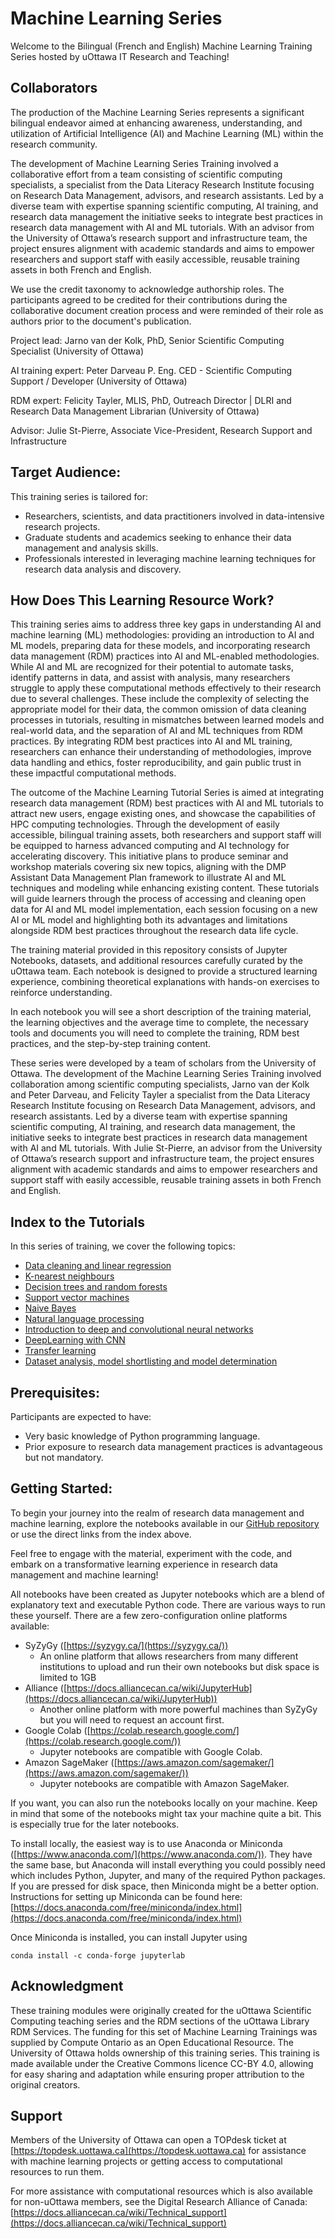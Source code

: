 # Machine Learning Series

Welcome to the Bilingual (French and English) Machine Learning Training Series hosted by uOttawa IT Research and Teaching!

## Collaborators

The production of the Machine Learning Series represents a significant bilingual endeavor aimed at enhancing awareness, understanding, and utilization of Artificial Intelligence (AI) and Machine Learning (ML) within the research community.

The development of Machine Learning Series Training involved a collaborative effort from a team consisting of scientific computing specialists, a specialist from the Data Literacy Research Institute focusing on Research Data Management, advisors, and research assistants. Led by a diverse team with expertise spanning scientific computing, AI training, and research data management the initiative seeks to integrate best practices in research data management with AI and ML tutorials. With an advisor from the University of Ottawa’s research support and infrastructure team, the project ensures alignment with academic standards and aims to empower researchers and support staff with easily accessible, reusable training assets in both French and English.

We use the credit taxonomy to acknowledge authorship roles. The participants agreed to be credited for their contributions during the collaborative document creation process and were reminded of their role as authors prior to the document's publication.

Project lead: Jarno van der Kolk, PhD, Senior Scientific Computing Specialist (University of Ottawa)

AI training expert: Peter Darveau P. Eng. CED - Scientific Computing Support / Developer (University of Ottawa)

RDM expert: Felicity Tayler, MLIS, PhD, Outreach Director \| DLRI and Research Data Management Librarian (University of Ottawa)

Advisor: Julie St-Pierre, Associate Vice-President, Research Support and Infrastructure

## Target Audience:
This training series is tailored for:

* Researchers, scientists, and data practitioners involved in data-intensive research projects.
* Graduate students and academics seeking to enhance their data management and analysis skills.
* Professionals interested in leveraging machine learning techniques for research data analysis and discovery.

## How Does This Learning Resource Work?
This training series aims to address three key gaps in understanding AI and machine learning (ML) methodologies: providing an introduction to AI and ML models, preparing data for these models, and incorporating research data management (RDM) practices into AI and ML-enabled methodologies. While AI and ML are recognized for their potential to automate tasks, identify patterns in data, and assist with analysis, many researchers struggle to apply these computational methods effectively to their research due to several challenges. These include the complexity of selecting the appropriate model for their data, the common omission of data cleaning processes in tutorials, resulting in mismatches between learned models and real-world data, and the separation of AI and ML techniques from RDM practices. By integrating RDM best practices into AI and ML training, researchers can enhance their understanding of methodologies, improve data handling and ethics, foster reproducibility, and gain public trust in these impactful computational methods.

The outcome of the Machine Learning Tutorial Series is aimed at integrating research data management (RDM) best practices with AI and ML tutorials to attract new users, engage existing ones, and showcase the capabilities of HPC computing technologies. Through the development of easily accessible, bilingual training assets, both researchers and support staff will be equipped to harness advanced computing and AI technology for accelerating discovery. This initiative plans to produce seminar and workshop materials covering six new topics, aligning with the DMP Assistant Data Management Plan framework to illustrate AI and ML techniques and modeling while enhancing existing content. These tutorials will guide learners through the process of accessing and cleaning open data for AI and ML model implementation, each session focusing on a new AI or ML model and highlighting both its advantages and limitations alongside RDM best practices throughout the research data life cycle.

The training material provided in this repository consists of Jupyter Notebooks, datasets, and additional resources carefully curated by the uOttawa team. Each notebook is designed to provide a structured learning experience, combining theoretical explanations with hands-on exercises to reinforce understanding.

In each notebook you will see a short description of the training material, the learning objectives and the average time to complete, the necessary tools and documents you will need to complete the training, RDM best practices, and the step-by-step training content.

These series were developed by a team of scholars from the University of Ottawa. The development of the Machine Learning Series Training involved collaboration among scientific computing specialists, Jarno van der Kolk and Peter Darveau, and Felicity Tayler a specialist from the Data Literacy Research Institute focusing on Research Data Management, advisors, and research assistants. Led by a diverse team with expertise spanning scientific computing, AI training, and research data management, the initiative seeks to integrate best practices in research data management with AI and ML tutorials. With Julie St-Pierre, an advisor from the University of Ottawa’s research support and infrastructure team, the project ensures alignment with academic standards and aims to empower researchers and support staff with easily accessible, reusable training assets in both French and English.

## Index to the Tutorials

In this series of training, we cover the following topics:

* [Data cleaning and linear regression](https://github.com/uOttawa-IT-Research-teaching/ML_cleaning_and_regression)
* [K-nearest neighbours](https://github.com/uOttawa-IT-Research-teaching/ML_k-nearest-neightbours)
* [Decision trees and random forests](https://github.com/uOttawa-IT-Research-teaching/DecisionTrees)
* [Support vector machines](https://github.com/uOttawa-IT-Research-teaching/SVM)
* [Naive Bayes](https://github.com/uOttawa-IT-Research-teaching/ML_naive_bayes)
* [Natural language processing](https://github.com/uOttawa-IT-Research-teaching/ML_Natural_Language_Processing)
* [Introduction to deep and convolutional neural networks](https://github.com/uOttawa-IT-Research-teaching/DNN-CNN_Intro)
* [DeepLearning with CNN](https://github.com/uOttawa-IT-Research-teaching/DeepLearning)
* [Transfer learning](https://github.com/uOttawa-IT-Research-teaching/TransferLearning_CNN)
* [Dataset analysis, model shortlisting and model determination](https://github.com/uOttawa-IT-Research-teaching/ML_Dataset_analysis_and_shortlisting)

## Prerequisites:

Participants are expected to have:

* Very basic knowledge of Python programming language.
* Prior exposure to research data management practices is advantageous but not mandatory.

## Getting Started:

To begin your journey into the realm of research data management and machine learning, explore the notebooks available in our [GitHub repository](https://github.com/orgs/uOttawa-IT-Research-teaching/repositories) or use the direct links from the index above.

Feel free to engage with the material, experiment with the code, and embark on a transformative learning experience in research data management and machine learning!

All notebooks have been created as Jupyter notebooks which are a blend of explanatory text and executable Python code. There are various ways to run these yourself. There are a few zero-configuration online platforms available:

* SyZyGy ([https://syzygy.ca/](https://syzygy.ca/))
  * An online platform that allows researchers from many different institutions to upload and run their own notebooks but disk space is limited to 1GB
* Alliance ([https://docs.alliancecan.ca/wiki/JupyterHub](https://docs.alliancecan.ca/wiki/JupyterHub))
  * Another online platform with more powerful machines than SyZyGy but you will need to request an account first.
* Google Colab ([https://colab.research.google.com/](https://colab.research.google.com/))
  * Jupyter notebooks are compatible with Google Colab.
* Amazon SageMaker ([https://aws.amazon.com/sagemaker/](https://aws.amazon.com/sagemaker/))
  * Jupyter notebooks are compatible with Amazon SageMaker.

If you want, you can also run the notebooks locally on your machine. Keep in mind that some of the notebooks might tax your machine quite a bit. This is especially true for the later notebooks.

To install locally, the easiest way is to use Anaconda or Miniconda ([https://www.anaconda.com/](https://www.anaconda.com/)). They have the same base, but Anaconda will install everything you could possibly need which includes Python, Jupyter, and many of the required Python packages. If you are pressed for disk space, then Miniconda might be a better option. Instructions for setting up Miniconda can be found here: [https://docs.anaconda.com/free/miniconda/index.html](https://docs.anaconda.com/free/miniconda/index.html)

Once Miniconda is installed, you can install Jupyter using

```
conda install -c conda-forge jupyterlab
```

## Acknowledgment

These training modules were originally created for the uOttawa Scientific Computing teaching series and the RDM sections of the uOttawa Library RDM Services. The funding for this set of Machine Learning Trainings was supplied by Compute Ontario as an Open Educational Resource. The University of Ottawa holds ownership of this training series. This training is made available under the Creative Commons licence CC-BY 4.0, allowing for easy sharing and adaptation while ensuring proper attribution to the original creators.

## Support
Members of the University of Ottawa can open a TOPdesk ticket at [https://topdesk.uottawa.ca](https://topdesk.uottawa.ca) for assistance with machine learning projects or getting access to computational resources to run them.

For more assistance with computational resources which is also available for non-uOttawa members, see the Digital Research Alliance of Canada: [https://docs.alliancecan.ca/wiki/Technical_support](https://docs.alliancecan.ca/wiki/Technical_support)
